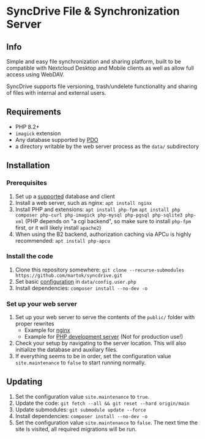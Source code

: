 # SyncDrive File & Synchronization Server

## Info

Simple and easy file synchronization and sharing platform, built to be compatible with Nextcloud Desktop and Mobile
clients as well as allow full access using WebDAV.

SyncDrive supports file versioning, trash/undelete functionality and sharing of files with internal and external users.

## Requirements

* PHP 8.2+
* `imagick` extension
* Any database supported by [PDO](https://www.php.net/manual/de/book.pdo.php)
* a directory writable by the web server process as the `data/` subdirectory

## Installation

### Prerequisites

1. Set up a [supported](#requirements) database and client
2. Install a web server, such as nginx:
   `apt install nginx`
3. Install PHP and extensions:
   `apt install php-fpm`
   `apt install php composer php-curl php-imagick php-mysql php-pgsql php-sqlite3 php-xml`
   (PHP depends on "a cgi backend", so make sure to install `php-fpm` first, or it will likely install `apache2`)
4. When using the B2 backend, authorization caching via APCu is highly recommended:
   `apt install php-apcu`

### Install the code

1. Clone this repository somewhere: `git clone --recurse-submodules https://github.com/martok/syncdrive.git`
2. Set basic [configuration](doc/configuration.md) in `data/config.user.php`
3. Install dependencies: `composer install --no-dev -o`

### Set up your web server

1. Set up your web server to serve the contents of the `public/` folder with proper rewrites
   - Example for [nginx](doc/support/nginx.md)
   - Example for [PHP development server](doc/support/devel-server.md) (Not for production use!)
2. Check your setup by navigating to the server location. This will also initialize the database and auxiliary files.
3. If everything seems to be in order, set the configuration value `site.maintenance` to `false` to start running normally.

## Updating

1. Set the configuration value `site.maintenance` to `true`.
2. Update the code: `git fetch --all && git reset --hard origin/main`
3. Update submodules: `git submodule update --force`
4. Install dependencies: `composer install --no-dev -o`
5. Set the configuration value `site.maintenance` to `false`. The next time the site is visited, all required migrations 
   will be run.
